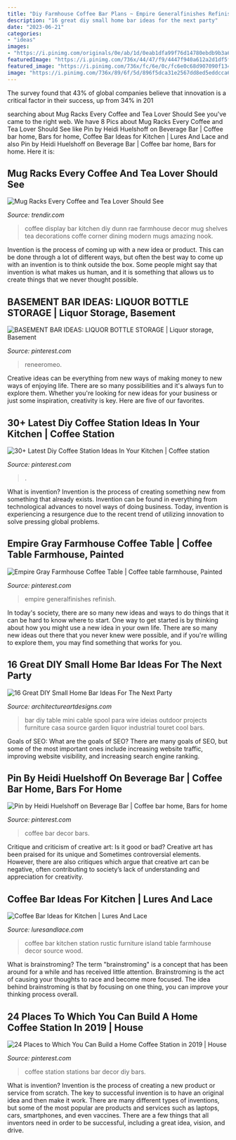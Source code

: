 ```yaml
---
title: "Diy Farmhouse Coffee Bar Plans ~ Empire Generalfinishes Refinish"
description: "16 great diy small home bar ideas for the next party"
date: "2023-06-21"
categories:
- "ideas"
images:
- "https://i.pinimg.com/originals/0e/ab/1d/0eab1dfa99f76d14780ebdb9b3a6f56c.jpg"
featuredImage: "https://i.pinimg.com/736x/44/47/f9/4447f940a612a2d1df5f20b00fd227cb.jpg"
featured_image: "https://i.pinimg.com/736x/fc/6e/0c/fc6e0c68d907090f134fc07a376c4a9f.jpg"
image: "https://i.pinimg.com/736x/89/6f/5d/896f5dca31e2567dd8ed5eddcca6baab--home-coffee-stations-coffee-station-ideas-diy.jpg?b=t"
---
```



The survey found that 43% of global companies believe that innovation is a critical factor in their success, up from 34% in 201
	

		
searching about Mug Racks Every Coffee and Tea Lover Should See you've came to the right web. We have 8 Pics about Mug Racks Every Coffee and Tea Lover Should See like Pin by Heidi Huelshoff on Beverage Bar | Coffee bar home, Bars for home, Coffee Bar Ideas for Kitchen | Lures And Lace and also Pin by Heidi Huelshoff on Beverage Bar | Coffee bar home, Bars for home. Here it is:
		
    
## Mug Racks Every Coffee And Tea Lover Should See

<img loading=lazy src="https://cdn.trendir.com/wp-content/uploads/2017/11/diy-coffee-display.jpg" onerror="this.onerror=null;this.src='https://tse3.mm.bing.net/th?id=OIP.KSG8f7WJB-qnNlleOI0KoAHaJQ&amp;pid=15.1';" alt="Mug Racks Every Coffee and Tea Lover Should See">

_Source: trendir.com_

>coffee display bar kitchen diy dunn rae farmhouse decor mug shelves tea decorations coffe corner dining modern mugs amazing nook. 

	

Invention is the process of coming up with a new idea or product. This can be done through a lot of different ways, but often the best way to come up with an invention is to think outside the box. Some people might say that invention is what makes us human, and it is something that allows us to create things that we never thought possible.

    
## BASEMENT BAR IDEAS: LIQUOR BOTTLE STORAGE | Liquor Storage, Basement

<img loading=lazy src="https://i.pinimg.com/736x/44/47/f9/4447f940a612a2d1df5f20b00fd227cb.jpg" onerror="this.onerror=null;this.src='https://tse3.mm.bing.net/th?id=OIP.SIiUGm82arJMzEEuF6x59gHaHa&amp;pid=15.1';" alt="BASEMENT BAR IDEAS: LIQUOR BOTTLE STORAGE | Liquor storage, Basement">

_Source: pinterest.com_

>reneeromeo. 

	

Creative ideas can be everything from new ways of making money to new ways of enjoying life. There are so many possibilities and it's always fun to explore them. Whether you're looking for new ideas for your business or just some inspiration, creativity is key. Here are five of our favorites.

    
## 30+ Latest Diy Coffee Station Ideas In Your Kitchen | Coffee Station

<img loading=lazy src="https://i.pinimg.com/736x/fc/6e/0c/fc6e0c68d907090f134fc07a376c4a9f.jpg" onerror="this.onerror=null;this.src='https://tse4.mm.bing.net/th?id=OIP.tze9bwGUNZvIYjWo76QIXAHaKX&amp;pid=15.1';" alt="30+ Latest Diy Coffee Station Ideas In Your Kitchen | Coffee station">

_Source: pinterest.com_

>. 

	

What is invention?
Invention is the process of creating something new from something that already exists. Invention can be found in everything from technological advances to novel ways of doing business. Today, invention is experiencing a resurgence due to the recent trend of utilizing innovation to solve pressing global problems.

    
## Empire Gray Farmhouse Coffee Table | Coffee Table Farmhouse, Painted

<img loading=lazy src="https://i.pinimg.com/736x/5d/71/6d/5d716d43984a2fdf5a4a6567228cf0a6.jpg" onerror="this.onerror=null;this.src='https://tse3.mm.bing.net/th?id=OIP.6X-Iii3IUK-QsyBFmnweEQHaJ4&amp;pid=15.1';" alt="Empire Gray Farmhouse Coffee Table | Coffee table farmhouse, Painted">

_Source: pinterest.com_

>empire generalfinishes refinish. 

	

In today's society, there are so many new ideas and ways to do things that it can be hard to know where to start. One way to get started is by thinking about how you might use a new idea in your own life. There are so many new ideas out there that you never knew were possible, and if you're willing to explore them, you may find something that works for you.

    
## 16 Great DIY Small Home Bar Ideas For The Next Party

<img loading=lazy src="http://www.architectureartdesigns.com/wp-content/uploads/2015/05/347.jpg" onerror="this.onerror=null;this.src='https://tse1.mm.bing.net/th?id=OIP.NlZciEcGwHjkGnluN9NwAQHaKA&amp;pid=15.1';" alt="16 Great DIY Small Home Bar Ideas For The Next Party">

_Source: architectureartdesigns.com_

>bar diy table mini cable spool para wire ideias outdoor projects furniture casa source garden liquor industrial touret cool bars. 

	

Goals of SEO: What are the goals of SEO?
There are many goals of SEO, but some of the most important ones include increasing website traffic, improving website visibility, and increasing search engine ranking.

    
## Pin By Heidi Huelshoff On Beverage Bar | Coffee Bar Home, Bars For Home

<img loading=lazy src="https://i.pinimg.com/736x/14/21/6f/14216f3c6daf10e87117c39067430162.jpg" onerror="this.onerror=null;this.src='https://tse1.mm.bing.net/th?id=OIP.JK_hPhiaV3-RJkVAj_akfQHaJ5&amp;pid=15.1';" alt="Pin by Heidi Huelshoff on Beverage Bar | Coffee bar home, Bars for home">

_Source: pinterest.com_

>coffee bar decor bars. 

	

Critique and criticism of creative art: Is it good or bad?
Creative art has been praised for its unique and Sometimes controversial elements. However, there are also critiques which argue that creative art can be negative, often contributing to society’s lack of understanding and appreciation for creativity.

    
## Coffee Bar Ideas For Kitchen | Lures And Lace

<img loading=lazy src="https://i.pinimg.com/originals/0e/ab/1d/0eab1dfa99f76d14780ebdb9b3a6f56c.jpg" onerror="this.onerror=null;this.src='https://tse2.mm.bing.net/th?id=OIP.j64jX5_x33-DfPy2ejYc8wHaJ6&amp;pid=15.1';" alt="Coffee Bar Ideas for Kitchen | Lures And Lace">

_Source: luresandlace.com_

>coffee bar kitchen station rustic furniture island table farmhouse decor source wood. 

	

What is brainstroming?
The term "brainstroming" is a concept that has been around for a while and has received little attention. Brainstroming is the act of causing your thoughts to race and become more focused. The idea behind brainstroming is that by focusing on one thing, you can improve your thinking process overall.

    
## 24 Places To Which You Can Build A Home Coffee Station In 2019 | House

<img loading=lazy src="https://i.pinimg.com/736x/89/6f/5d/896f5dca31e2567dd8ed5eddcca6baab--home-coffee-stations-coffee-station-ideas-diy.jpg?b=t" onerror="this.onerror=null;this.src='https://tse3.mm.bing.net/th?id=OIP.S73iz9--x2i9-Lu940sxZQAAAA&amp;pid=15.1';" alt="24 Places to Which You Can Build a Home Coffee Station in 2019 | House">

_Source: pinterest.com_

>coffee station stations bar decor diy bars. 

	

What is invention?
Invention is the process of creating a new product or service from scratch. The key to successful invention is to have an original idea and then make it work. There are many different types of inventions, but some of the most popular are products and services such as laptops, cars, smartphones, and even vaccines. 
There are a few things that all inventors need in order to be successful, including a great idea, vision, and drive.

